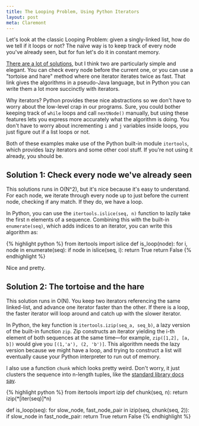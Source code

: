 ```yaml
---
title: The Looping Problem, Using Python Iterators
layout: post
meta: Claremont
---
```


Let's look at the classic Looping Problem: given a singly-linked list, how do we tell if it loops or not? The naïve way is to keep track of every node you've already seen, but for fun let's do it in constant memory.

[There are a lot of solutions](http://ostermiller.org/find_loop_singly_linked_list.html), but I think two are particularly simple and elegant. You can check every node before the current one, or you can use a "tortoise and hare" method where one iterator iterates twice as fast. That link gives the algorithms in a pseudo-Java language, but in Python you can write them a lot more succinctly with iterators.

Why iterators? Python provides these nice abstractions so we don't have to worry about the low-level crap in our programs. Sure, you could bother keeping track of `while` loops and call `nextNode()` manually, but using these features lets you express more accurately what the algorithm is doing. You don't have to worry about incrementing `i` and `j` variables inside loops, you just figure out if a list loops or not.

Both of these examples make use of the Python built-in module `itertools`, which provides lazy iterators and some other cool stuff. If you're not using it already, you should be.

## Solution 1: Check every node we've already seen

This solutions runs in O(N^2), but it's nice because it's easy to understand. For each node, we iterate through every node up to just before the current node, checking if any match. If they do, we have a loop.

In Python, you can use the `itertools.islice(seq, n)` function to lazily take the first n elements of a sequence. Combining this with the built-in `enumerate(seq)`, which adds indices to an iterator, you can write this algorithm as:

{% highlight python %}
from itertools import islice
def is_loop(node):
	for i, node in enumerate(seq):
		if node in islice(seq, i):
			return True
	return False
{% endhighlight %}

Nice and pretty.

## Solution 2: The tortoise and the hare

This solution runs in O(N). You keep two iterators referencing the same linked-list, and advance one iterator faster than the other. If there is a loop, the faster iterator will loop around and catch up with the slower iterator.

In Python, the key function is `itertools.izip(seq_a, seq_b)`, a lazy version of the built-in function `zip`. Zip constructs an iterator yielding the i-th element of both sequences at the same time—for example, `zip([1,2], [a, b])` would give you `[(1,'a'), (2, 'b')]`. This algorithm needs the lazy version because we might have a loop, and trying to construct a list will eventually cause your Python interpreter to run out of memory.

I also use a function `chunk` which looks pretty weird. Don't worry, it just clusters the sequence into n-length tuples, like the [standard library docs say](http://docs.python.org/library/functions.html#zip).

{% highlight python %}
from itertools import izip
def chunk(seq, n):
    return izip(*[iter(seq)]*n)

def is_loop(seq):
    for slow_node, fast_node_pair in izip(seq, chunk(seq, 2)):
        if slow_node in fast_node_pair:
            return True
    return False
{% endhighlight %}